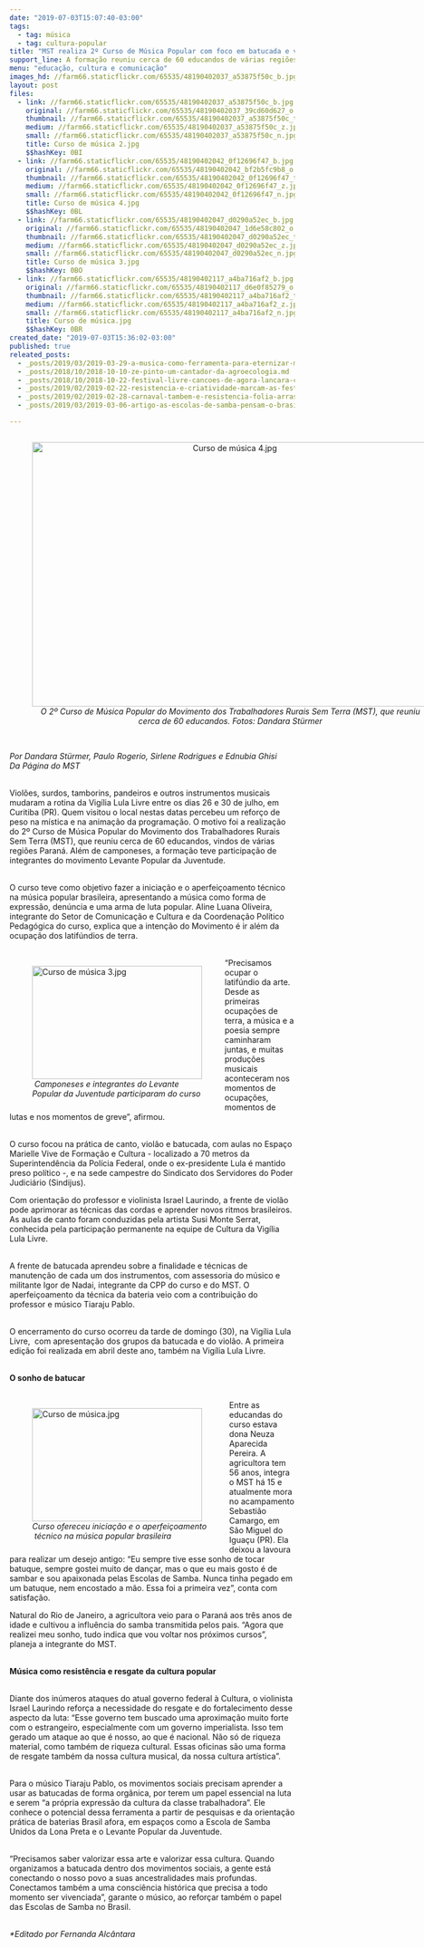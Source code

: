 ```yaml
---
date: "2019-07-03T15:07:40-03:00"
tags:
  - tag: música
  - tag: cultura-popular
title: "MST realiza 2º Curso de Música Popular com foco em batucada e violão, no Paraná"
support_line: A formação reuniu cerca de 60 educandos de várias regiões do estado
menu: "educação, cultura e comunicação"
images_hd: //farm66.staticflickr.com/65535/48190402037_a53875f50c_b.jpg
layout: post
files:
  - link: //farm66.staticflickr.com/65535/48190402037_a53875f50c_b.jpg
    original: //farm66.staticflickr.com/65535/48190402037_39cd60d627_o.jpg
    thumbnail: //farm66.staticflickr.com/65535/48190402037_a53875f50c_t.jpg
    medium: //farm66.staticflickr.com/65535/48190402037_a53875f50c_z.jpg
    small: //farm66.staticflickr.com/65535/48190402037_a53875f50c_n.jpg
    title: Curso de música 2.jpg
    $$hashKey: 0BI
  - link: //farm66.staticflickr.com/65535/48190402042_0f12696f47_b.jpg
    original: //farm66.staticflickr.com/65535/48190402042_bf2b5fc9b8_o.jpg
    thumbnail: //farm66.staticflickr.com/65535/48190402042_0f12696f47_t.jpg
    medium: //farm66.staticflickr.com/65535/48190402042_0f12696f47_z.jpg
    small: //farm66.staticflickr.com/65535/48190402042_0f12696f47_n.jpg
    title: Curso de música 4.jpg
    $$hashKey: 0BL
  - link: //farm66.staticflickr.com/65535/48190402047_d0290a52ec_b.jpg
    original: //farm66.staticflickr.com/65535/48190402047_1d6e58c802_o.jpg
    thumbnail: //farm66.staticflickr.com/65535/48190402047_d0290a52ec_t.jpg
    medium: //farm66.staticflickr.com/65535/48190402047_d0290a52ec_z.jpg
    small: //farm66.staticflickr.com/65535/48190402047_d0290a52ec_n.jpg
    title: Curso de música 3.jpg
    $$hashKey: 0BO
  - link: //farm66.staticflickr.com/65535/48190402117_a4ba716af2_b.jpg
    original: //farm66.staticflickr.com/65535/48190402117_d6e0f85279_o.jpg
    thumbnail: //farm66.staticflickr.com/65535/48190402117_a4ba716af2_t.jpg
    medium: //farm66.staticflickr.com/65535/48190402117_a4ba716af2_z.jpg
    small: //farm66.staticflickr.com/65535/48190402117_a4ba716af2_n.jpg
    title: Curso de música.jpg
    $$hashKey: 0BR
created_date: "2019-07-03T15:36:02-03:00"
published: true
releated_posts:
  - _posts/2019/03/2019-03-29-a-musica-como-ferramenta-para-eternizar-momentos-da-historia.md
  - _posts/2018/10/2018-10-10-ze-pinto-um-cantador-da-agroecologia.md
  - _posts/2018/10/2018-10-22-festival-livre-cancoes-de-agora-lancara-composicoes-ineditas-em-celebracao-a-democracia.md
  - _posts/2019/02/2019-02-22-resistencia-e-criatividade-marcam-as-festas-carnavalescas-do-povo-sem-terra-em-todo-o-pais.md
  - _posts/2019/02/2019-02-28-carnaval-tambem-e-resistencia-folia-arrasta-blocos-de-protestos-pelas-ruas-do-pais.md
  - _posts/2019/03/2019-03-06-artigo-as-escolas-de-samba-pensam-o-brasil.md

---
```

<div style="text-align:center">
<figure class="image" style="display:inline-block"><img alt="Curso de música 4.jpg" height="467" src="//farm66.staticflickr.com/65535/48190402042_0f12696f47_b.jpg" width="700" />
<figcaption><em>O 2&ordm; Curso de M&uacute;sica Popular do Movimento dos Trabalhadores Rurais Sem Terra (MST), que reuniu cerca de 60 educandos. Fotos:&nbsp;Dandara St&uuml;rmer</em></figcaption>
</figure>
</div>

<p><br />
<em>Por Dandara St&uuml;rmer, Paulo Rogerio, Sirlene Rodrigues e Ednubia Ghisi<br />
Da P&aacute;gina do MST</em><br />
&nbsp;</p>

<p>Viol&otilde;es, surdos, tamborins, pandeiros e outros instrumentos musicais mudaram a rotina da Vig&iacute;lia Lula Livre entre os dias 26 e 30 de julho, em Curitiba (PR). Quem visitou o local nestas datas percebeu um refor&ccedil;o de peso na m&iacute;stica e na anima&ccedil;&atilde;o da programa&ccedil;&atilde;o. O motivo foi a realiza&ccedil;&atilde;o do 2&ordm; Curso de M&uacute;sica Popular do Movimento dos Trabalhadores Rurais Sem Terra (MST), que reuniu cerca de 60 educandos, vindos de v&aacute;rias regi&otilde;es Paran&aacute;. Al&eacute;m de camponeses, a forma&ccedil;&atilde;o teve participa&ccedil;&atilde;o de integrantes do movimento Levante Popular da Juventude.&nbsp;<br />
&nbsp;</p>

<p>O curso teve como objetivo fazer a inicia&ccedil;&atilde;o e o aperfei&ccedil;oamento t&eacute;cnico na m&uacute;sica popular brasileira, apresentando a m&uacute;sica como forma de express&atilde;o, den&uacute;ncia e uma arma de luta popular. Aline Luana Oliveira, integrante do Setor de Comunica&ccedil;&atilde;o e Cultura e da Coordena&ccedil;&atilde;o Pol&iacute;tico Pedag&oacute;gica do curso, explica que a inten&ccedil;&atilde;o do Movimento &eacute; ir al&eacute;m da ocupa&ccedil;&atilde;o dos latif&uacute;ndios de terra.&nbsp;<br />
&nbsp;</p>

<figure class="image" style="float:left"><img alt="Curso de música 3.jpg" height="200" src="//farm66.staticflickr.com/65535/48190402047_d0290a52ec_b.jpg" width="300" />
<figcaption><em>&nbsp;Camponeses e integrantes do&nbsp;Levante<br />
Popular da Juventude participaram do curso</em></figcaption>
</figure>

<p>&ldquo;Precisamos ocupar o latif&uacute;ndio da arte. Desde as primeiras ocupa&ccedil;&otilde;es de terra, a m&uacute;sica e a poesia sempre caminharam juntas, e muitas produ&ccedil;&otilde;es musicais aconteceram nos momentos de ocupa&ccedil;&otilde;es, momentos de lutas e nos momentos de greve&rdquo;, afirmou.&nbsp;<br />
&nbsp;</p>

<p>O curso focou na pr&aacute;tica de canto, viol&atilde;o e batucada, com aulas no Espa&ccedil;o Marielle Vive de Forma&ccedil;&atilde;o e Cultura - localizado a 70 metros da Superintend&ecirc;ncia da Pol&iacute;cia Federal, onde o ex-presidente Lula &eacute; mantido preso pol&iacute;tico -, e na sede campestre do Sindicato dos Servidores do Poder Judici&aacute;rio (Sindijus).&nbsp;</p>

<p>Com orienta&ccedil;&atilde;o do professor e violinista Israel Laurindo, a frente de viol&atilde;o pode aprimorar as t&eacute;cnicas das cordas e aprender novos ritmos brasileiros. As aulas de canto foram conduzidas pela artista Susi Monte Serrat, conhecida pela participa&ccedil;&atilde;o permanente na equipe de Cultura da Vig&iacute;lia Lula Livre.</p>

<p><br />
A frente de batucada aprendeu sobre a finalidade e t&eacute;cnicas de manuten&ccedil;&atilde;o de cada um dos instrumentos, com assessoria do m&uacute;sico e militante Igor de Nadai, integrante da CPP do curso e do MST. O aperfei&ccedil;oamento da t&eacute;cnica da bateria veio com a contribui&ccedil;&atilde;o do professor e m&uacute;sico Tiaraju Pablo.<br />
&nbsp;</p>

<p>O encerramento do curso ocorreu da tarde de domingo (30), na Vig&iacute;lia Lula Livre,&nbsp; com apresenta&ccedil;&atilde;o dos grupos da batucada e do viol&atilde;o. A primeira edi&ccedil;&atilde;o foi realizada em abril deste ano, tamb&eacute;m na Vig&iacute;lia Lula Livre.&nbsp;<br />
&nbsp;</p>

<p><strong>O sonho de batucar&nbsp;</strong><br />
&nbsp;</p>

<figure class="image" style="float:left"><img alt="Curso de música.jpg" height="200" src="//farm66.staticflickr.com/65535/48190402117_a4ba716af2_b.jpg" width="300" />
<figcaption><em>Curso ofereceu inicia&ccedil;&atilde;o e o aperfei&ccedil;oamento<br />
&nbsp;t&eacute;cnico na m&uacute;sica popular brasileira</em></figcaption>
</figure>

<p>Entre as educandas do curso estava dona Neuza Aparecida Pereira. A agricultora tem 56 anos, integra o MST h&aacute; 15 e atualmente mora no acampamento Sebasti&atilde;o Camargo, em S&atilde;o Miguel do Igua&ccedil;u (PR). Ela deixou a lavoura para realizar um desejo antigo: &ldquo;Eu sempre tive esse sonho de tocar batuque, sempre gostei muito de dan&ccedil;ar, mas o que eu mais gosto &eacute; de sambar e sou apaixonada pelas Escolas de Samba. Nunca tinha pegado em um batuque, nem encostado a m&atilde;o. Essa foi a primeira vez&rdquo;, conta com satisfa&ccedil;&atilde;o.</p>

<p>Natural do Rio de Janeiro, a agricultora veio para o Paran&aacute; aos tr&ecirc;s anos de idade e cultivou a influ&ecirc;ncia do samba transmitida pelos pais. &ldquo;Agora que realizei meu sonho, tudo indica que&nbsp;vou voltar nos pr&oacute;ximos cursos&rdquo;, planeja a integrante do MST.<br />
&nbsp;</p>

<p><strong>M&uacute;sica como resist&ecirc;ncia e resgate da cultura popular&nbsp;</strong><br />
&nbsp;</p>

<p>Diante dos in&uacute;meros ataques do atual governo federal &agrave; Cultura, o violinista Israel Laurindo refor&ccedil;a a necessidade do resgate e do fortalecimento desse aspecto da luta: &ldquo;Esse governo tem buscado uma aproxima&ccedil;&atilde;o muito forte com o estrangeiro, especialmente com um governo imperialista. Isso tem gerado um ataque ao que &eacute; nosso, ao que &eacute; nacional. N&atilde;o s&oacute; de riqueza material, como tamb&eacute;m de riqueza cultural. Essas oficinas s&atilde;o uma forma de resgate tamb&eacute;m da nossa cultura musical, da nossa cultura art&iacute;stica&rdquo;.&nbsp;&nbsp;<br />
&nbsp;</p>

<p>Para o m&uacute;sico Tiaraju Pablo, os movimentos sociais precisam aprender a usar as batucadas de forma org&acirc;nica, por terem um papel essencial na luta e serem &ldquo;a pr&oacute;pria express&atilde;o da cultura da classe trabalhadora&rdquo;. Ele conhece o potencial dessa ferramenta a partir de pesquisas e da orienta&ccedil;&atilde;o pr&aacute;tica de baterias Brasil afora, em espa&ccedil;os como a Escola de Samba Unidos da Lona Preta e o&nbsp;Levante Popular da Juventude.&nbsp;<br />
&nbsp;</p>

<p>&ldquo;Precisamos saber valorizar essa arte e valorizar essa cultura. Quando organizamos a batucada dentro dos movimentos sociais, a gente est&aacute; conectando o nosso povo a suas ancestralidades mais profundas. Conectamos tamb&eacute;m a uma consci&ecirc;ncia hist&oacute;rica que precisa a todo momento ser vivenciada&rdquo;, garante o m&uacute;sico, ao refor&ccedil;ar tamb&eacute;m o papel das Escolas de Samba no Brasil.&nbsp;</p>

<p><br />
<em>*Editado por Fernanda Alc&acirc;ntara</em></p>

